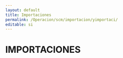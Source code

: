 ```yaml
---
layout: default
title: Importaciones
permalink: /Operacion/scm/importacion/yimportaci/
editable: si
---
```


# IMPORTACIONES

